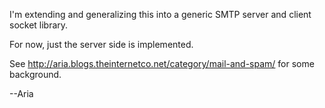 I'm extending and generalizing this into a generic SMTP server and client
socket library.

For now, just the server side is implemented.

See http://aria.blogs.theinternetco.net/category/mail-and-spam/ for some
background.

--Aria
